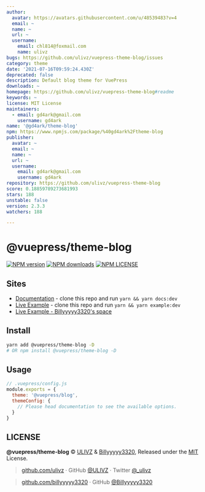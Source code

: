 ```yaml
---
author:
  avatar: https://avatars.githubusercontent.com/u/48539483?v=4
  email: ~
  name: ~
  url: ~
  username:
    email: chl814@foxmail.com
    name: ulivz
bugs: https://github.com/ulivz/vuepress-theme-blog/issues
category: theme
date: '2021-07-16T09:59:24.430Z'
deprecated: false
description: Default blog theme for VuePress
downloads: ~
homepage: https://github.com/ulivz/vuepress-theme-blog#readme
keywords: ~
license: MIT License
maintainers:
  - email: gd4ark@gmail.com
    username: gd4ark
name: '@gd4ark/theme-blog'
npm: https://www.npmjs.com/package/%40gd4ark%2Ftheme-blog
publisher:
  avatar: ~
  email: ~
  name: ~
  url: ~
  username:
    email: gd4ark@gmail.com
    username: gd4ark
repository: https://github.com/ulivz/vuepress-theme-blog
score: 0.18859789273681993
stars: 188
unstable: false
version: 2.3.3
watchers: 188

---
```


# @vuepress/theme-blog

[![NPM version](https://badgen.net/npm/v/@vuepress/theme-blog)](https://npmjs.com/package/@vuepress/theme-blog) [![NPM downloads](https://badgen.net/npm/dm/@vuepress/theme-blog)](https://npmjs.com/package/@vuepress/theme-blog)
[![NPM LICENSE](https://badgen.net/npm/license/@vuepress/theme-blog)](https://github.com/vuepressjs/vuepress-theme-blog/blob/master/LICENSE)
 
## Sites

- [Documentation](https://vuepress-theme-blog.billyyyyy3320.com) - clone this repo and run `yarn && yarn docs:dev`
- [Live Example](https://example.vuepress-theme-blog.billyyyyy3320.com/) - clone this repo and run `yarn && yarn example:dev`
- [Live Example - Billyyyyy3320's space](https://billyyyyy3320.com/)



## Install

```bash
yarn add @vuepress/theme-blog -D
# OR npm install @vuepress/theme-blog -D
```


## Usage

```js
// .vuepress/config.js
module.exports = {
  theme: '@vuepress/blog',
  themeConfig: {
    // Please head documentation to see the available options.
  }
}
```

## LICENSE

**@vuepress/theme-blog** © [ULIVZ](https://github.com/ulivz) & [Billyyyyy3320](https://github.com/billyyyyy3320), Released under the [MIT](./LICENSE) License.<br>

> [github.com/ulivz](https://github.com/ulivz) · GitHub [@ULIVZ](https://github.com/ulivz) · Twitter [@_ulivz](https://twitter.com/_ulivz)

> [github.com/billyyyyy3320](https://github.com/billyyyyy3320) · GitHub [@Billyyyyy3320](https://github.com/billyyyyy3320) 
